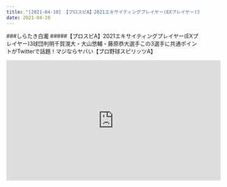```yaml
---
title: "[2021-04-10] 【プロスピA】2021エキサイティングプレイヤー(EXプレイヤー)3球団判明千賀滉大・大山悠輔・藤原恭大選手この3選手に共通ポイントがTwitterで話題！マジならヤバい【プロ野球スピリッツA】 他"
date: 2021-04-10
---
```

###しらたき白瀧
#####【プロスピA】2021エキサイティングプレイヤー(EXプレイヤー)3球団判明千賀滉大・大山悠輔・藤原恭大選手この3選手に共通ポイントがTwitterで話題！マジならヤバい【プロ野球スピリッツA】
<iframe width="560" height="315" src="https://www.youtube.com/embed/5B4jDbLFctQ" frameborder="0" allow="accelerometer; autoplay; clipboard-write; encrypted-media; gyroscope; picture-in-picture" allowfullscreen></iframe>

